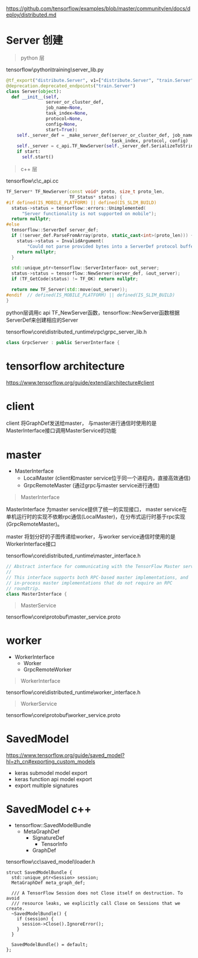 

https://github.com/tensorflow/examples/blob/master/community/en/docs/deploy/distributed.md

# Server 创建
> python 层

tensorflow\python\training\server_lib.py
```python
@tf_export("distribute.Server", v1=["distribute.Server", "train.Server"])
@deprecation.deprecated_endpoints("train.Server")
class Server(object):
  def __init__(self,
               server_or_cluster_def,
               job_name=None,
               task_index=None,
               protocol=None,
               config=None,
               start=True):
    self._server_def = _make_server_def(server_or_cluster_def, job_name,
                                        task_index, protocol, config)
    self._server = c_api.TF_NewServer(self._server_def.SerializeToString())
    if start:
      self.start()
```
> c++ 层

tensorflow\c\c_api.cc
```c++
TF_Server* TF_NewServer(const void* proto, size_t proto_len,
                        TF_Status* status) {
#if defined(IS_MOBILE_PLATFORM) || defined(IS_SLIM_BUILD)
  status->status = tensorflow::errors::Unimplemented(
      "Server functionality is not supported on mobile");
  return nullptr;
#else
  tensorflow::ServerDef server_def;
  if (!server_def.ParseFromArray(proto, static_cast<int>(proto_len))) {
    status->status = InvalidArgument(
        "Could not parse provided bytes into a ServerDef protocol buffer");
    return nullptr;
  }

  std::unique_ptr<tensorflow::ServerInterface> out_server;
  status->status = tensorflow::NewServer(server_def, &out_server);
  if (TF_GetCode(status) != TF_OK) return nullptr;

  return new TF_Server(std::move(out_server));
#endif  // defined(IS_MOBILE_PLATFORM) || defined(IS_SLIM_BUILD)
}
```
python层调用c api TF_NewServer函数，tensorflow::NewServer函数根据ServerDef来创建相应的Server

tensorflow\core\distributed_runtime\rpc\grpc_server_lib.h
```c++
class GrpcServer : public ServerInterface {
```

# tensorflow architecture
https://www.tensorflow.org/guide/extend/architecture#client

# client

client 将GraphDef发送给master， 与master进行通信时使用的是MasterInterface接口调用MasterService的功能

# master

- MasterInterface
    - LocalMaster (client和master service位于同一个进程内，直接高效通信)
    - GrpcRemoteMaster (通过grpc与master service进行通信)

> MasterInterface

MasterInterface 为master service提供了统一的实现接口， master service在单机运行时的实现不依赖rpc通信(LocalMaster)，在分布式运行时基于rpc实现(GrpcRemoteMaster)。

master 将划分好的子图传递给worker，与worker service通信时使用的是WorkerInterface接口

tensorflow\core\distributed_runtime\master_interface.h
```c++
// Abstract interface for communicating with the TensorFlow Master service.
//
// This interface supports both RPC-based master implementations, and
// in-process master implementations that do not require an RPC
// roundtrip.
class MasterInterface {
```

> MasterService 

tensorflow\core\protobuf\master_service.proto

# worker

- WorkerInterface
    - Worker
    - GrpcRemoteWorker

> WorkerInterface

tensorflow\core\distributed_runtime\worker_interface.h

> WorkerService

tensorflow\core\protobuf\worker_service.proto




# SavedModel

https://www.tensorflow.org/guide/saved_model?hl=zh_cn#exporting_custom_models

- keras submodel model export
- keras function api model export
- export multiple signatures


# SavedModel c++ 

- tensorflow::SavedModelBundle
  - MetaGraphDef
    - SignatureDef
      - TensorInfo
    - GraphDef

tensorflow\cc\saved_model\loader.h
```
struct SavedModelBundle {
  std::unique_ptr<Session> session;
  MetaGraphDef meta_graph_def;

  /// A TensorFlow Session does not Close itself on destruction. To avoid
  /// resource leaks, we explicitly call Close on Sessions that we create.
  ~SavedModelBundle() {
    if (session) {
      session->Close().IgnoreError();
    }
  }

  SavedModelBundle() = default;
};
```